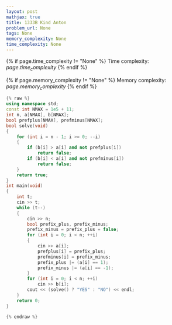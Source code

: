 ```yaml
---
layout: post
mathjax: true
title: 1333B Kind Anton
problem_url: None
tags: None
memory_complexity: None
time_complexity: None
---
```




{% if page.time_complexity != "None" %}
Time complexity: ${{ page.time_complexity }}$
{% endif %}

{% if page.memory_complexity != "None" %}
Memory complexity: ${{ page.memory_complexity }}$
{% endif %}

```cpp
{% raw %}
using namespace std;
const int NMAX = 1e5 + 11;
int n, a[NMAX], b[NMAX];
bool prefplus[NMAX], prefminus[NMAX];
bool solve(void)
{
    for (int i = n - 1; i >= 0; --i)
    {
        if (b[i] > a[i] and not prefplus[i])
            return false;
        if (b[i] < a[i] and not prefminus[i])
            return false;
    }
    return true;
}
int main(void)
{
    int t;
    cin >> t;
    while (t--)
    {
        cin >> n;
        bool prefix_plus, prefix_minus;
        prefix_minus = prefix_plus = false;
        for (int i = 0; i < n; ++i)
        {
            cin >> a[i];
            prefplus[i] = prefix_plus;
            prefminus[i] = prefix_minus;
            prefix_plus |= (a[i] == 1);
            prefix_minus |= (a[i] == -1);
        }
        for (int i = 0; i < n; ++i)
            cin >> b[i];
        cout << (solve() ? "YES" : "NO") << endl;
    }
    return 0;
}

{% endraw %}
```